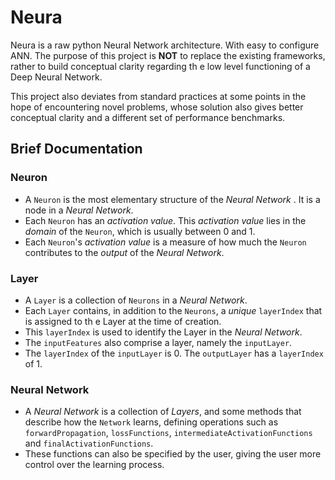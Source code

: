 # Neura
Neura is a raw python Neural Network architecture. With easy to configure ANN. The purpose of this project is **NOT** to replace the existing frameworks, rather to build conceptual clarity regarding th e low level functioning of a Deep Neural Network.


This project also deviates from standard practices at some points in the hope of encountering novel problems, whose solution also gives better conceptual clarity and a different set of performance benchmarks.

## Brief Documentation

### Neuron
- A `Neuron` is the most elementary structure of the _Neural Network_ . It is a node in a _Neural Network_.  
- Each `Neuron` has an _activation value_. This _activation value_ lies in the _domain_ of the `Neuron`, which is usually between 0 and 1.
- Each `Neuron`'s _activation value_ is a measure of how much the `Neuron` contributes to the _output_ of the _Neural Network_.

### Layer
- A `Layer` is a collection of `Neurons` in a _Neural Network_.
- Each `Layer` contains, in addition to the `Neurons`, a _unique_ `layerIndex` that is assigned to th e Layer at the time of creation.
- This `layerIndex` is used to identify the Layer in the _Neural Network_.
- The `inputFeatures` also comprise a layer, namely the `inputLayer`. 
- The `layerIndex` of the `inputLayer` is 0. The `outputLayer` has a `layerIndex` of 1.

### Neural Network
- A _Neural Network_ is a collection of _Layers_, and some methods that describe how the `Network` learns, defining operations such as `forwardPropagation`, `lossFunctions`, `intermediateActivationFunctions` and `finalActivationFunctions`.
- These functions can also be specified by the user, giving the user more control over the learning process.
